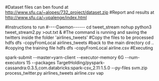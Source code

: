 #Dataset files can ben found at 
http://www.sfu.ca/~alopes/732_project/dataset.zip
#Report and results at
http://www.sfu.ca/~vpalenge/index.html

#Instructions to run
#----Daemon------
cd tweet_stream
nohup python3 tweet_stream2.py >out.txt &
#The command is running and saving the twitters inside the folder 'airlines_tweets'
#Copy the files to be processed
hdfs dfs -copyFromLocal  airlines_tweets
#back to the main directory
cd ..
#copying the training file
hdfs dfs -copyFromLocal airline.csv
#Executing

spark-submit --master=yarn-client --executor-memory 6G --num-executors 15 --packages TargetHolding/pyspark-cassandra:0.3.5,com.databricks:spark-csv_2.11:1.5.0 --py-files svm.zip process_twitter.py airlines_tweets airline.csv vap 








